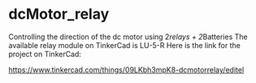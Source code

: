 # dcMotor_relay

Controlling the direction of the dc motor using 2*relays + 2*Batteries
The available relay module on TinkerCad is LU-5-R
Here is the link for the project on TinkerCad:

https://www.tinkercad.com/things/09LKbh3mpK8-dcmotorrelay/editel
